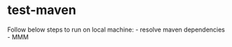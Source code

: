 # test-maven

Follow below steps to run on local machine: <incomplete>
	- resolve maven dependencies
	- MMM